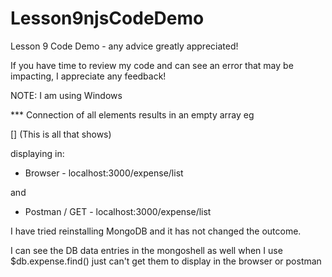 # Lesson9njsCodeDemo
Lesson 9 Code Demo - any advice greatly appreciated! 

If you have time to review my code and can see an error that may be impacting, I appreciate any feedback! 

NOTE: I am using Windows

*** Connection of all elements results in an empty array 
eg 

[] (This is all that shows)

displaying in: 


* Browser - localhost:3000/expense/list 

and

* Postman / GET - localhost:3000/expense/list 

I have tried reinstalling MongoDB and it has not changed the outcome. 

I can see the DB data entries in the mongoshell as well when I use 
$db.expense.find()
just can't get them to display in the browser or postman

